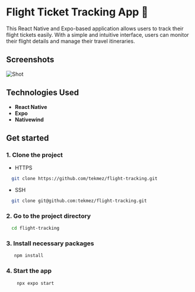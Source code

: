 # Flight Ticket Tracking App 👋
This React Native and Expo-based application allows users to track their flight tickets easily. With a simple and intuitive interface, users can monitor their flight details and manage their travel itineraries.
## Screenshots
![Shot](https://github.com/user-attachments/assets/beb1556a-4097-4bdb-ba86-9c741ba87d59)


## Technologies Used
- **React Native**
- **Expo**
- **Nativewind**



## Get started

### 1. Clone the project
   
- HTTPS
```bash
  git clone https://github.com/tekmez/flight-tracking.git
   ```
- SSH
```bash
  git clone git@github.com:tekmez/flight-tracking.git
   ```

### 2. Go to the project directory

```bash
  cd flight-tracking
   ```
### 3. Install necessary packages
```bash
   npm install
   ```

### 4. Start the app

```bash
    npx expo start
   ```
